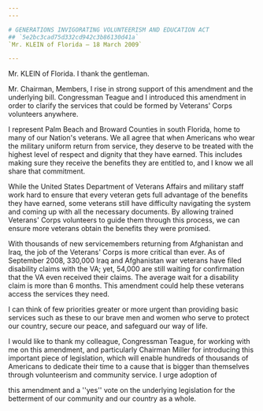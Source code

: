 ```yaml
---
---

# GENERATIONS INVIGORATING VOLUNTEERISM AND EDUCATION ACT
## `5e2bc3cad75d332cd942c3b86130d41a`
`Mr. KLEIN of Florida — 18 March 2009`

---
```



Mr. KLEIN of Florida. I thank the gentleman.

Mr. Chairman, Members, I rise in strong support of this amendment and 
the underlying bill. Congressman Teague and I introduced this amendment 
in order to clarify the services that could be formed by Veterans' 
Corps volunteers anywhere.

I represent Palm Beach and Broward Counties in south Florida, home to 
many of our Nation's veterans. We all agree that when Americans who 
wear the military uniform return from service, they deserve to be 
treated with the highest level of respect and dignity that they have 
earned. This includes making sure they receive the benefits they are 
entitled to, and I know we all share that commitment.

While the United States Department of Veterans Affairs and military 
staff work hard to ensure that every veteran gets full advantage of the 
benefits they have earned, some veterans still have difficulty 
navigating the system and coming up with all the necessary documents. 
By allowing trained Veterans' Corps volunteers to guide them through 
this process, we can ensure more veterans obtain the benefits they were 
promised.

With thousands of new servicemembers returning from Afghanistan and 
Iraq, the job of the Veterans' Corps is more critical than ever. As of 
September 2008, 330,000 Iraq and Afghanistan war veterans have filed 
disability claims with the VA; yet, 54,000 are still waiting for 
confirmation that the VA even received their claims. The average wait 
for a disability claim is more than 6 months. This amendment could help 
these veterans access the services they need.

I can think of few priorities greater or more urgent than providing 
basic services such as these to our brave men and women who serve to 
protect our country, secure our peace, and safeguard our way of life.

I would like to thank my colleague, Congressman Teague, for working 
with me on this amendment, and particularly Chairman Miller for 
introducing this important piece of legislation, which will enable 
hundreds of thousands of Americans to dedicate their time to a cause 
that is bigger than themselves through volunteerism and community 
service. I urge adoption of


this amendment and a ''yes'' vote on the underlying legislation for the 
betterment of our community and our country as a whole.